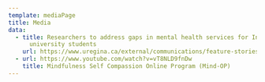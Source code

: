 ```yaml
---
template: mediaPage
title: Media
data:
  - title: Researchers to address gaps in mental health services for Indigenous
      university students
    url: https://www.uregina.ca/external/communications/feature-stories/current/2020/01-27.html
  - url: https://www.youtube.com/watch?v=vT8NLD9fnDw
    title: Mindfulness Self Compassion Online Program (Mind-OP)
---
```

